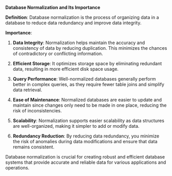 **Database Normalization and Its Importance**

**Definition**: Database normalization is the process of organizing data in a database to reduce data redundancy and improve data integrity.

**Importance**:

1. **Data Integrity**: Normalization helps maintain the accuracy and consistency of data by reducing duplication. This minimizes the chances of contradictory or conflicting information.

2. **Efficient Storage**: It optimizes storage space by eliminating redundant data, resulting in more efficient disk space usage.

3. **Query Performance**: Well-normalized databases generally perform better in complex queries, as they require fewer table joins and simplify data retrieval.

4. **Ease of Maintenance**: Normalized databases are easier to update and maintain since changes only need to be made in one place, reducing the risk of inconsistencies.

5. **Scalability**: Normalization supports easier scalability as data structures are well-organized, making it simpler to add or modify data.

6. **Redundancy Reduction**: By reducing data redundancy, you minimize the risk of anomalies during data modifications and ensure that data remains consistent.

Database normalization is crucial for creating robust and efficient database systems that provide accurate and reliable data for various applications and operations.